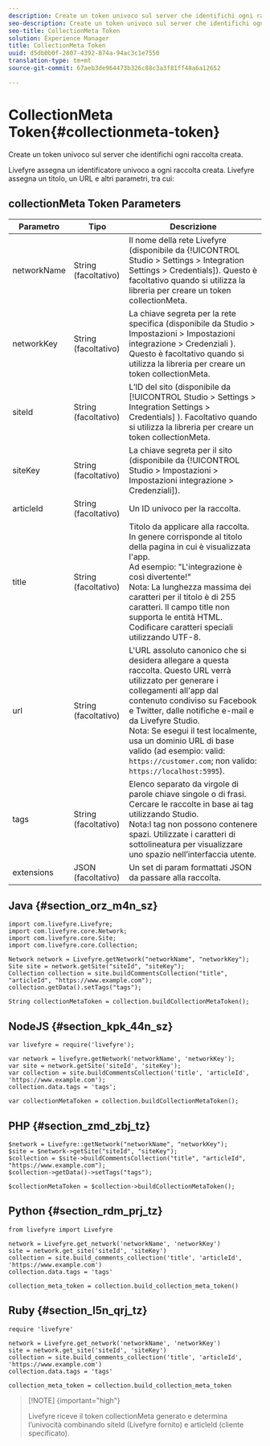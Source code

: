 ```yaml
---
description: Create un token univoco sul server che identifichi ogni raccolta creata.
seo-description: Create un token univoco sul server che identifichi ogni raccolta creata.
seo-title: CollectionMeta Token
solution: Experience Manager
title: CollectionMeta Token
uuid: d5db0b0f-2807-4392-874a-94ac3c1e7550
translation-type: tm+mt
source-git-commit: 67aeb3de964473b326c88c3a3f81ff48a6a12652

---
```



# CollectionMeta Token{#collectionmeta-token}

Create un token univoco sul server che identifichi ogni raccolta creata.

Livefyre assegna un identificatore univoco a ogni raccolta creata. Livefyre assegna un titolo, un URL e altri parametri, tra cui:

## collectionMeta Token Parameters

| Parametro | Tipo | Descrizione |
|--- |--- |--- |
| networkName | String (facoltativo) | Il nome della rete Livefyre (disponibile da {!UICONTROL Studio &gt; Settings &gt; Integration Settings &gt; Credentials]). Questo è facoltativo quando si utilizza la libreria per creare un token collectionMeta. |
| networkKey | String (facoltativo) | La chiave segreta per la rete specifica (disponibile da Studio &gt; Impostazioni &gt; Impostazioni integrazione &gt; Credenziali ). Questo è facoltativo quando si utilizza la libreria per creare un token collectionMeta. |
| siteId | String (facoltativo) | L’ID del sito (disponibile da [!UICONTROL Studio > Settings > Integration Settings > Credentials] ). Facoltativo quando si utilizza la libreria per creare un token collectionMeta. |
| siteKey | String (facoltativo) | La chiave segreta per il sito (disponibile da {!UICONTROL Studio &gt; Impostazioni &gt; Impostazioni integrazione &gt; Credenziali]). |
| articleId | String (facoltativo) | Un ID univoco per la raccolta. |
| title | String (facoltativo) | Titolo da applicare alla raccolta. In genere corrisponde al titolo della pagina in cui è visualizzata l'app. <br>Ad esempio: "L'integrazione è così divertente!" <br>Nota:  La lunghezza massima dei caratteri per il titolo è di 255 caratteri. Il campo title non supporta le entità HTML. Codificare caratteri speciali utilizzando UTF-8. |
| url | String (facoltativo) | L'URL assoluto canonico che si desidera allegare a questa raccolta. Questo URL verrà utilizzato per generare i collegamenti all'app dal contenuto condiviso su Facebook e Twitter, dalle notifiche e-mail e da Livefyre Studio. <br>Nota:  Se esegui il test localmente, usa un dominio URL di base valido (ad esempio: valid: `https://customer.com`; non valido: `https://localhost:5995`). |
| tags | String (facoltativo) | Elenco separato da virgole di parole chiave singole o di frasi. Cercare le raccolte in base ai tag utilizzando Studio.  </br>Nota:I tag non possono contenere spazi. Utilizzate i caratteri di sottolineatura per visualizzare uno spazio nell’interfaccia utente. |
| extensions | JSON (facoltativo) | Un set di param formattati JSON da passare alla raccolta. |

## Java {#section_orz_m4n_sz}

```
import com.livefyre.Livefyre; 
import com.livefyre.core.Network; 
import com.livefyre.core.Site; 
import com.livefyre.core.Collection; 
  
Network network = Livefyre.getNetwork("networkName", "networkKey"); 
Site site = network.getSite("siteId", "siteKey"); 
Collection collection = site.buildCommentsCollection("title", "articleId", "https://www.example.com"); 
collection.getData().setTags("tags"); 
  
String collectionMetaToken = collection.buildCollectionMetaToken();
```

## NodeJS {#section_kpk_44n_sz}

```
var livefyre = require('livefyre'); 
  
var network = livefyre.getNetwork('networkName', 'networkKey'); 
var site = network.getSite('siteId', 'siteKey'); 
var collection = site.buildCommentsCollection('title', 'articleId', 'https://www.example.com'); 
collection.data.tags = 'tags'; 
  
var collectionMetaToken = collection.buildCollectionMetaToken(); 
```

## PHP {#section_zmd_zbj_tz}

```
$network = Livefyre::getNetwork("networkName", "networkKey"); 
$site = $network->getSite("siteId", "siteKey"); 
$collection = $site->buildCommentsCollection("title", "articleId", "https://www.example.com"); 
$collection->getData()->setTags("tags"); 
  
$collectionMetaToken = $collection->buildCollectionMetaToken();
```

## Python {#section_rdm_prj_tz}

```
from livefyre import Livefyre 
  
network = Livefyre.get_network('networkName', 'networkKey') 
site = network.get_site('siteId', 'siteKey') 
collection = site.build_comments_collection('title', 'articleId', 'https://www.example.com') 
collection.data.tags = 'tags' 
  
collection_meta_token = collection.build_collection_meta_token()
```

## Ruby {#section_l5n_qrj_tz}

```
require 'livefyre' 
  
network = Livefyre.get_network('networkName', 'networkKey') 
site = network.get_site('siteId', 'siteKey') 
collection = site.build_comments_collection('title', 'articleId', 'https://www.example.com') 
collection.data.tags = 'tags' 
  
collection_meta_token = collection.build_collection_meta_token 
```

>[!NOTE] {important="high"}
>
>Livefyre riceve il token collectionMeta generato e determina l’univocità combinando siteId (Livefyre fornito) e articleId (cliente specificato).

